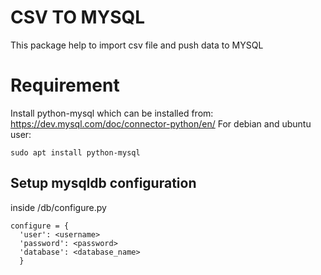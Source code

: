 # CSV TO MYSQL
This package help to import csv file and push data to MYSQL

# Requirement
Install python-mysql which can be installed from:
https://dev.mysql.com/doc/connector-python/en/
For debian and ubuntu user:
```
sudo apt install python-mysql
```
## Setup mysqldb configuration
inside /db/configure.py
```
configure = {
  'user': <username>
  'password': <password>
  'database': <database_name>
  }
```
